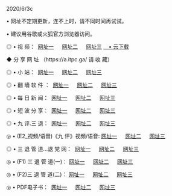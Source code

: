 <p>2020/6/3c
<p>• 网址不定期更新，连不上时，请不同时间再试试。
<p>• 建议用谷歌或火狐官方浏览器访问。
<p>◎ • 视 频： 
<a href="http://hyt.lexmarktr.com/" target="_blank">网址一</a> 　 
<a href="http://hrq.lexmarktr.com/" target="_blank">网址二</a> 　 
<a href="http://hwp.lexmarktr.com/b.html" target="_blank">网址三</a>
<a href="https://yadi.sk/d/d0sUeAOpal3njw" target="_wblank">　• 云下载 </a></p>
<p>◆ 分 享 网 址 （https://a.itpc.ga/ 请 收 藏） </p>

<p>◎ • 小 站：  
<a href="http://hyt.lexmarktr.com/f.html" target="_blank">网址一</a> 　 
<a href="http://hrq.lexmarktr.com/h.html" target="_blank">网址二</a> 　 
<a href="http://hwp.lexmarktr.com/k/" target="_blank">网址三</a></p>
<p>◎ • 翻 墙 软 件 ：  
<a href="http://hyt.lexmarktr.com/ff/" target="_blank">网址一</a> 　 
<a href="http://hrq.lexmarktr.com/s/read/a1_nd.html" target="_blank">网址二</a> 　 
<a href="http://hwp.lexmarktr.com/ff/index.html" target="_blank">网址三</a></p>
<p>◎ • 每 日 新 闻：  
<a href="http://hyt.lexmarktr.com/day/" target="_blank">网址一</a> 　 
<a href="http://hrq.lexmarktr.com/day/" target="_blank">网址二</a> 　 
<a href="http://hwp.lexmarktr.com/day/index.html" target="_blank">网址三</a></p>
<p>◎ • 短 波 分 享：  
<a href="http://hyt.lexmarktr.com/h/" target="_blank">网址一</a> 　 
<a href="http://hrq.lexmarktr.com/h/" target="_blank">网址二</a> 　 
<a href="http://hwp.lexmarktr.com/h/index.html" target="_blank">网址三</a></p>
<p>◎ • 九 评.三 退：  
<a href="http://hyt.lexmarktr.com/t/" target="_blank">网址一</a> 　 
<a href="http://hrq.lexmarktr.com/v2/index.html" target="_blank">网址二</a> 　 
<a href="http://hwp.lexmarktr.com/tt/index.html" target="_blank">网址三</a> 　</p>
<p>◎ • (E2_视频/语音)《九 评》视频/语音: 
<a href="http://hyt.lexmarktr.com/7738.html" target="_blank">网址一</a> 　 
<a href="http://hrq.lexmarktr.com/7614.html" target="_blank">网址二</a> 　 
<a href="http://hwp.lexmarktr.com/7633.html" target="_blank">网址三</a></p>
<p>◎ • 三 退 管 道...退 党 网：  
<a href="http://hyt.lexmarktr.com/go/td1.html" target="_blank">网址一</a> 　 
<a href="http://hrq.lexmarktr.com/go/td2.html" target="_blank">网址二</a> 　 
<a href="http://hwp.lexmarktr.com/go/td3.html" target="_blank">网址三</a></p>
<p>◎ • (F1) 三 退 管 道(一)： 
<a href="http://hyt.lexmarktr.com/dd/" target="_blank">网址一</a> 　 
<a href="http://hrq.lexmarktr.com/s/read/a1_tdx.html" target="_blank">网址二</a> 　 
<a href="http://hwp.lexmarktr.com/dd/" target="_blank">网址三</a></p>
<p>◎ • (F2)三 退 管 道(二)： 
<a href="http://hwp.lexmarktr.com/d/" target="_blank">网址一</a> 　 
<a href="http://hyt.lexmarktr.com/d/index.html" target="_blank">网址二</a> 　 
<a href="http://hrq.lexmarktr.com/d/" target="_blank">网址三</a></p>
<p>◎ • PDF电子书：  
<a href="http://hyt.lexmarktr.com/p/" target="_blank">网址一</a> 　 
<a href="http://hrq.lexmarktr.com/p/index.html" target="_blank">网址二</a> 　 
<a href="http://hwp.lexmarktr.com/p/" target="_blank">网址三</a></p>
